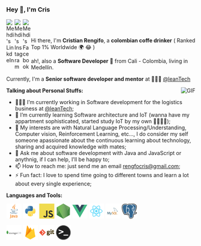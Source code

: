 ### Hey 👋, I'm Cris

<a href="https://www.linkedin.com/in/cristian-rengifo-esparragoza/">
  <img align="left" alt="Mehdi's LinkdeIn" width="22px" src="https://cdn.jsdelivr.net/npm/simple-icons@v3/icons/linkedin.svg" />
</a>
<a href="https://www.instagram.com/reng.cris/">
  <img align="left" alt="Mehdi's Instagram" width="22px" src="https://cdn.jsdelivr.net/npm/simple-icons@v3/icons/instagram.svg" />
</a>
<a href="https://twitter.com/rengifocris_dev">
  <img align="left" alt="Mehdi's Facebook" width="22px" src="https://cdn.jsdelivr.net/npm/simple-icons@v3/icons/twitter.svg" />
</a>
<br />
<br />

Hi there, I'm **Cristian Rengifo**, a **colombian coffe drinker** ( Ranked Top 1% Worldwide 🌍 😂 ) 
<br />

ah!, also a **Software Developer** 🚀 from Cali - Colombia, living in Medellín. 
<br />

Currently, I'm a **Senior software developer and mentor** at 👨🏽‍💻 [@leanTech](https://www.leangroup.com/solutions/leantech) 
<br />

<img align="right" alt="GIF" src="https://i.pinimg.com/originals/f0/f0/d9/f0f0d932d6e39c7af5aa305cbd8da735.gif" />


**Talking about Personal Stuffs:**

- 👨🏽‍💻 I’m currently working in Software development for the logistics business at [@leanTech](https://www.leangroup.com/solutions/leantech);
- 🌱 I’m currently learning Software architecture and IoT (wanna have my appartment sophisticated, started study IoT by my own 🙈🧑🏽‍💻);
- 🔭 My interests are with Natural Language Processing/Understanding, Computer vision, Reinforcement Learning, etc..., I do consider my self someone apassionate about the continuous learning about technology, sharing and acquired knowledge with mates;
- 💬 Ask me about software development with Java and JavaScript or anythnig, if I can help, I'll be happy to;
- 📫 How to reach me: just send me an email rengfocris@gmail.com;
- ⚡ Fun fact: I love to spend time going to different towns and learn a lot about every single experience;

**Languages and Tools:**  

<code><img height="40" src="https://raw.githubusercontent.com/github/explore/80688e429a7d4ef2fca1e82350fe8e3517d3494d/topics/java/java.png"></code>
<code><img height="40" src="https://raw.githubusercontent.com/github/explore/80688e429a7d4ef2fca1e82350fe8e3517d3494d/topics/python/python.png"></code>
<code><img height="40" src="https://raw.githubusercontent.com/github/explore/80688e429a7d4ef2fca1e82350fe8e3517d3494d/topics/javascript/javascript.png"></code>
<code><img height="40" src="https://raw.githubusercontent.com/github/explore/80688e429a7d4ef2fca1e82350fe8e3517d3494d/topics/nodejs/nodejs.png"></code>
<code><img height="40" src="https://raw.githubusercontent.com/github/explore/80688e429a7d4ef2fca1e82350fe8e3517d3494d/topics/vue/vue.png"></code>
<code><img height="40" src="https://raw.githubusercontent.com/github/explore/80688e429a7d4ef2fca1e82350fe8e3517d3494d/topics/react/react.png"></code>
<code><img height="40" src="https://raw.githubusercontent.com/github/explore/80688e429a7d4ef2fca1e82350fe8e3517d3494d/topics/mysql/mysql.png"></code>
<code><img height="40" src="https://raw.githubusercontent.com/github/explore/80688e429a7d4ef2fca1e82350fe8e3517d3494d/topics/postgresql/postgresql.png"></code>

<code><img height="40" src="https://raw.githubusercontent.com/github/explore/80688e429a7d4ef2fca1e82350fe8e3517d3494d/topics/mongodb/mongodb.png"></code>
<code><img height="40" src="https://raw.githubusercontent.com/github/explore/80688e429a7d4ef2fca1e82350fe8e3517d3494d/topics/firebase/firebase.png"></code>
<code><img height="40" src="https://raw.githubusercontent.com/github/explore/80688e429a7d4ef2fca1e82350fe8e3517d3494d/topics/git/git.png"></code>
<code><img height="40" src="https://raw.githubusercontent.com/github/explore/80688e429a7d4ef2fca1e82350fe8e3517d3494d/topics/terminal/terminal.png"></code>
